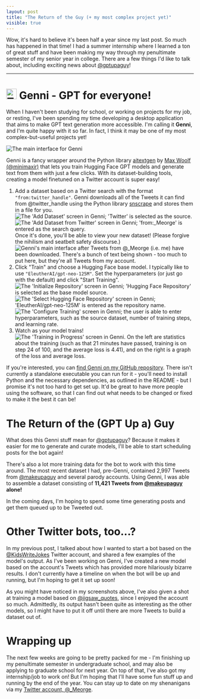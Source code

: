 ```yaml
---
layout: post
title: "The Return of the Guy (+ my most complex project yet)"
visible: true
---
```


Wow, it's hard to believe it's been half a year since my last post. So much has happened in that time! I had a summer internship where I learned a ton of great stuff and have been making my way through my penultimate semester of my senior year in college. There are a few things I'd like to talk about, including exciting news about [@gptupaguy](https://twitter.com/gptupaguy)!

----

# <img src="/blog/images/retrospective-2021/genni-icon.png" alt="The main interface for Genni" style="height: 1em;"> Genni - GPT for everyone!
When I haven't been studying for school, or working on projects for my job, or resting, I've been spending my time developing a desktop application that aims to make GPT text generation more accessible. I'm calling it **Genni**, and I'm quite happy with it so far. In fact, I think it may be one of my most complex-but-useful projects yet!

<div class="text-center mb-3">
    <img src="/blog/images/retrospective-2021/genni-ui.png" alt="The main interface for Genni" class="img-fluid">
</div>

Genni is a fancy wrapper around the Python library [aitextgen](https://github.com/minimaxir/aitextgen) by [Max Woolf (@minimaxir)](https://twitter.com/minimaxir) that lets you train Hugging Face GPT models and generate text from them with just a few clicks. With its dataset-building tools, creating a model finetuned on a Twitter account is super easy!

<ol>
    <li>
        Add a dataset based on a Twitter search with the format <code class="language-plaintext highlighter-rouge">"from:twitter_handle"</code>. Genni downloads all of the Tweets it can find from @twitter_handle using the Python library <a href="https://github.com/JustAnotherArchivist/snscrape">snscrape</a> and stores them in a file for you.
        <div class="container mt-3 mb-3">
            <div class="row">
                <div class="col-sm">
                    <img src="/blog/images/retrospective-2021/genni-step1-choosetwitter.png" alt="The 'Add Dataset' screen in Genni; 'Twitter' is selected as the source." class="img-fluid mx-auto d-block">
                </div>
                <div class="col-sm">
                    <img src="/blog/images/retrospective-2021/genni-step1-search.png" alt="The 'Add Dataset from Twitter' screen in Genni; 'from:_Meorge' is entered as the search query." class="img-fluid mx-auto d-block">
                </div>
            </div>
            Once it's done, you'll be able to view your new dataset! (Please forgive the nihilism and seatbelt safety discourse.)
            <div class="row">
                <div class="col-sm">
                    <img src="/blog/images/retrospective-2021/genni-step1-dataset.png" alt="Genni's main interface after Tweets from @_Meorge (i.e. me) have been downloaded. There's a bunch of text being shown - too much to put here, but they're all Tweets from my account." class="img-fluid mx-auto d-block">
                </div>
            </div>
        </div>
    </li>
    <li>
        Click "Train" and choose a Hugging Face base model. I typically like to use <code class="language-plaintext highlighter-rouge">"EleutherAI/gpt-neo-125M"</code>. Set the hyperparameters (or just go with the default) and click "Start Training".
        <div class="container mt-3 mb-3">
            <div class="row">
                <div class="col-sm">
                    <img src="/blog/images/retrospective-2021/genni-step2-hf.png" alt="The 'Initialize Repository' screen in Genni; 'Hugging Face Repository' is selected as the base model source." class="img-fluid mx-auto d-block">
                </div>
                <div class="col-sm">
                    <img src="/blog/images/retrospective-2021/genni-step2-choosemodel.png" alt="The 'Select Hugging Face Repository' screen in Genni; 'EleutherAI/gpt-neo-125M' is entered as the repository name." class="img-fluid mx-auto d-block">
                </div>
            </div>
            <div class="row">
                <div class="col-sm">
                    <img src="/blog/images/retrospective-2021/genni-step2-hyperparams.png" alt="The 'Configure Training' screen in Genni; the user is able to enter hyperparameters, such as the source dataset, number of training steps, and learning rate." class="img-fluid mx-auto d-block">
                </div>
            </div>
        </div>
    </li>
    <li>
        Watch as your model trains!
        <div class="container mt-3 mb-3">
            <div class="row">
                <img src="/blog/images/retrospective-2021/genni-step3.png" alt="The 'Training in Progress' screen in Genni. On the left are statistics about the training (such as that 21 minutes have passed, training is on step 24 of 100, and the average loss is 4.41), and on the right is a graph of the loss and average loss." class="img-fluid mx-auto d-block">
            </div>
        </div>
    </li>
</ol>

If you're interested, you can [find Genni on my GitHub repository](https://github.com/Meorge/Genni). There isn't currently a standalone executable you can run for it - you'll need to install Python and the necessary dependencies, as outlined in the README - but I promise it's not too hard to get set up. It'd be great to have more people using the software, so that I can find out what needs to be changed or fixed to make it the best it can be!

# The Return of the (GPT Up a) Guy
What does this Genni stuff mean for [@gptupaguy](https://twitter.com/gptupaguy)? Because it makes it easier for me to generate and curate models, I'll be able to start scheduling posts for the bot again!

There's also a lot more training data for the bot to work with this time around. The most recent dataset I had, pre-Genni, contained 2,997 Tweets from [@makeupaguy](https://twitter.com/makeupaguy) and several parody accounts. Using Genni, I was able to assemble a dataset consisting of **11,421 Tweets from [@makeupaguy](https://twitter.com/makeupaguy) alone!**

In the coming days, I'm hoping to spend some time generating posts and get them queued up to be Tweeted out.

# Other Twitter bots, too...?
In my previous post, I talked about how I wanted to start a bot based on the [@KidsWriteJokes](https://twitter.com/KidsWriteJokes) Twitter account, and shared a few examples of the model's output. As I've been working on Genni, I've created a new model based on the account's Tweets which has provided more hilariously bizarre results. I don't currently have a timeline on when the bot will be up and running, but I'm hoping to get it set up soon!

As you might have noticed in my screenshots above, I've also given a shot at training a model based on [@jigsaw_quotes](https://twitter.com/jigsaw_quotes), since I enjoyed the account so much. Admittedly, its output hasn't been quite as interesting as the other models, so I might have to put it off until there are more Tweets to build a dataset out of.

# Wrapping up
The next few weeks are going to be pretty packed for me - I'm finishing up my penultimate semester in undergraduate school, and may also be applying to graduate school for next year. On top of that, I've also got my internship/job to work on! But I'm hoping that I'll have some fun stuff up and running by the end of the year. You can stay up to date on my shenanigans via my [Twitter account, @_Meorge](https://twitter.com/_Meorge).